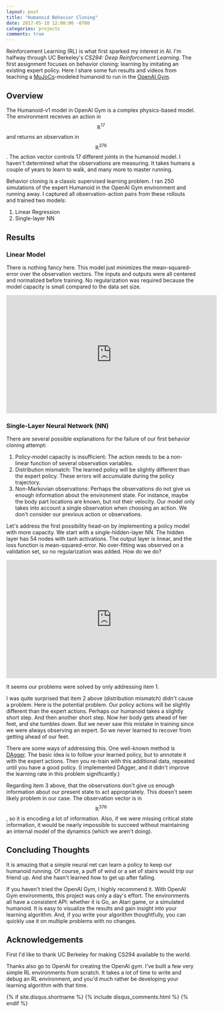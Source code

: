 ```yaml
---
layout: post
title: "Humanoid Behavior Cloning"
date: 2017-05-18 12:00:00 -0700
categories: projects
comments: true
---
```

Reinforcement Learning (RL) is what first sparked my interest in AI. I'm halfway through UC Berkeley's *CS294: Deep Reinforcement Learning*. The first assignment focuses on behavior cloning: learning by imitating an existing expert policy. Here I share some fun results and videos from teaching a [MuJoCo](http://www.mujoco.org/)-modeled humanoid to run in the [OpenAI Gym](https://gym.openai.com/).

## Overview

<script src="https://cdnjs.cloudflare.com/ajax/libs/mathjax/2.7.0/MathJax.js?config=TeX-AMS-MML_HTMLorMML" type="text/javascript"></script>

The Humanoid-v1 model in OpenAI Gym is a complex physics-based model. The environment receives an action in $$\mathbb{R}^{17}$$ and returns an observation in $$\mathbb{R}^{376}$$. The action vector controls 17 different joints in the humanoid model. I haven't determined what the observations are measuring. It takes humans a couple of years to learn to walk, and many more to master running. 

Behavior cloning is a classic supervised learning problem. I ran 250 simulations of the expert Humanoid in the OpenAI Gym environment and running away. I captured all observation-action pairs from these rollouts and trained two models:

1. Linear Regression
2. Single-layer NN

## Results

### Linear Model

There is nothing fancy here. This model just minimizes the mean-squared-error over the observation vectors. The inputs and outputs were all centered and normalized before training. No regularization was required because the model capacity is small compared to the data set size. 

<iframe width="560" height="315" src="https://www.youtube.com/embed/gmj45Lmxhy4?rel=0" frameborder="0" allowfullscreen></iframe>

### Single-Layer Neural Network (NN)

There are several possible explanations for the failure of our first behavior cloning attempt:

1. Policy-model capacity is insufficient: The action needs to be a non-linear function of several observation variables.
2. Distribution mismatch: The learned policy will be slightly different than the expert policy. These errors will accumulate during the policy trajectory.
3. Non-Markovian observations: Perhaps the observations do not give us enough information about the environment state. For instance, maybe the body part locations are known, but not their velocity. Our model only takes into account a single observation when choosing an action. We don't consider our previous action or observations.

Let's address the first possibility head-on by implementing a policy model with more capacity. We start with a single-hidden-layer NN. The hidden layer has 54 nodes with tanh activations. The output layer is linear, and the loss function is mean-squared-error. No over-fitting was observed on a validation set, so no regularization was added. How do we do?

<iframe width="560" height="315" src="https://www.youtube.com/embed/HRRxu3YYazQ?rel=0" frameborder="0" allowfullscreen></iframe>

It seems our problems were solved by only addressing item 1. 

I was quite surprised that item 2 above (distribution mismatch) didn't cause a problem. Here is the potential problem. Our policy actions will be slightly different than the expert actions. Perhaps our humanoid takes a slightly short step. And then another short step. Now her body gets ahead of her feet, and she tumbles down. But we never saw this mistake in training since we were always observing an expert. So we never learned to recover from getting ahead of our feet.

There are some ways of addressing this. One well-known method is [DAgger](https://arxiv.org/pdf/1011.0686.pdf). The basic idea is to follow your learned policy, but to annotate it with the expert actions. Then you re-train with this additional data, repeated until you have a good policy. (I implemented DAgger, and it didn't improve the learning rate in this problem significantly.)

Regarding item 3 above, that the observations don't give us enough information about our present state to act appropriately. This doesn't seem likely problem in our case. The observation vector is in $$\mathbb{R}^{376}$$, so it is encoding a lot of information. Also, if we were missing critical state information, it would be nearly impossible to succeed without maintaining an internal model of the dynamics (which we aren't doing).

## Concluding Thoughts

It is amazing that a simple neural net can learn a policy to keep our humanoid running. Of course, a puff of wind or a set of stairs would trip our friend up. And she hasn't learned how to get up after falling.

If you haven't tried the OpenAI Gym, I highly recommend it. With OpenAI Gym environments, this project was only a day's effort. The environments all have a consistent API: whether it is Go, an Atari game, or a simulated humanoid. It is easy to visualize the results and gain insight into your learning algorithm. And, if you write your algorithm thoughtfully, you can quickly use it on multiple problems with no changes.

## Acknowledgements

First I'd like to thank UC Berkeley for making CS294 available to the world.

Thanks also go to OpenAI for creating the OpenAI gym. I've built a few very simple RL environments from scratch. It takes a lot of time to write and debug an RL environment, and you'd much rather be developing your learning algorithm with that time. 

{% if site.disqus.shortname %}
  {% include disqus_comments.html %}
{% endif %}
